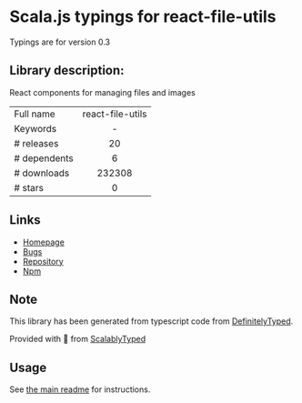 
# Scala.js typings for react-file-utils

Typings are for version 0.3

## Library description:
React components for managing files and images

|                    |                 |
| ------------------ | :-------------: |
| Full name          | react-file-utils |
| Keywords           | - |
| # releases         | 20 |
| # dependents       | 6 |
| # downloads        | 232308 |
| # stars            | 0 |

## Links
- [Homepage](https://github.com/GetStream/react-file-utils#readme)
- [Bugs](https://github.com/GetStream/react-file-utils/issues)
- [Repository](https://github.com/GetStream/react-file-utils)
- [Npm](https://www.npmjs.com/package/react-file-utils)
    


## Note
This library has been generated from typescript code from [DefinitelyTyped](https://definitelytyped.org).

Provided with :purple_heart: from [ScalablyTyped](https://github.com/oyvindberg/ScalablyTyped)

## Usage
See [the main readme](../../readme.md) for instructions.


